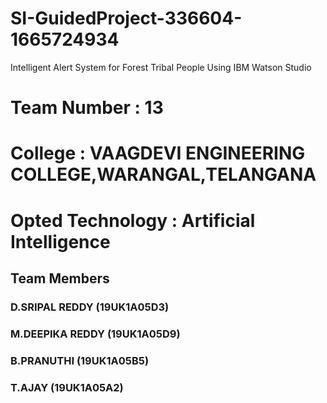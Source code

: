 # SI-GuidedProject-336604-1665724934
Intelligent Alert System for Forest Tribal People  Using IBM Watson Studio

# Team Number      : 13
# College          : VAAGDEVI ENGINEERING COLLEGE,WARANGAL,TELANGANA
# Opted Technology : Artificial Intelligence

## Team Members
###  D.SRIPAL REDDY     (19UK1A05D3)
###  M.DEEPIKA REDDY    (19UK1A05D9)
###  B.PRANUTHI         (19UK1A05B5)
###  T.AJAY             (19UK1A05A2)
